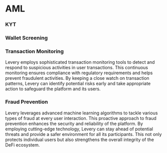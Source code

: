 # AML

### KYT

### Wallet Screening

### Transaction Monitoring&#x20;

Levery employs sophisticated transaction monitoring tools to detect and respond to suspicious activities in user transactions. This continuous monitoring ensures compliance with regulatory requirements and helps prevent fraudulent activities. By keeping a close watch on transaction patterns, Levery can identify potential risks early and take appropriate action to safeguard the platform and its users.

### Fraud Prevention&#x20;

Levery leverages advanced machine learning algorithms to tackle various types of fraud at every user interaction. This proactive approach to fraud prevention enhances the security and reliability of the platform. By employing cutting-edge technology, Levery can stay ahead of potential threats and provide a safer environment for all its participants. This not only protects individual users but also strengthens the overall integrity of the DeFi ecosystem.

